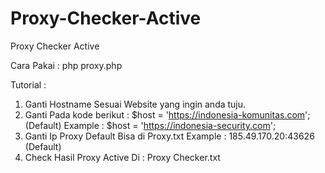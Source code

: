# Proxy-Checker-Active
Proxy Checker Active

Cara Pakai : 
php proxy.php

Tutorial :
1. Ganti Hostname Sesuai Website yang ingin anda tuju.
2. Ganti Pada kode berikut : $host   = 'https://indonesia-komunitas.com'; (Default)
Example :
$host   = 'https://indonesia-security.com';
4. Ganti Ip Proxy Default Bisa di Proxy.txt
Example : 185.49.170.20:43626 (Default)
5. Check Hasil Proxy Active Di : Proxy Checker.txt
